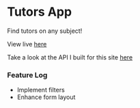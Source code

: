 # Tutors App

Find tutors on any subject!

View live [here](https://tutors-app.vercel.app)

Take a look at the API I built for this site [here](https://github.com/elireiner/tutors-app-api)


### Feature Log

- Implement filters
- Enhance form layout

